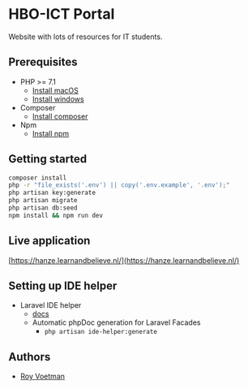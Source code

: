 # HBO-ICT Portal
Website with lots of resources for IT students. 

## Prerequisites
- PHP >= 7.1
    - [Install macOS](http://php.net/manual/en/install.macosx.php)
    - [Install windows](http://php.net/manual/en/install.windows.php)
- Composer
    - [Install composer](https://getcomposer.org/download/)
- Npm
    - [Install npm](https://www.npmjs.com/get-npm)

## Getting started

```bash
composer install
php -r "file_exists('.env') || copy('.env.example', '.env');"
php artisan key:generate
php artisan migrate
php artisan db:seed
npm install && npm run dev
```

## Live application

[https://hanze.learnandbelieve.nl/](https://hanze.learnandbelieve.nl/)

## Setting up IDE helper
* Laravel IDE helper
    * [docs](https://github.com/barryvdh/laravel-ide-helper)
    * Automatic phpDoc generation for Laravel Facades
        * `php artisan ide-helper:generate`

## Authors
* [Roy Voetman](https://www.royvoetman.nl)
